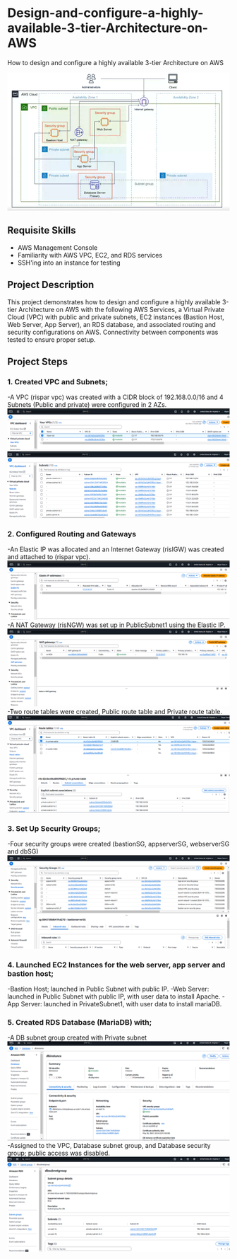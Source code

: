# Design-and-configure-a-highly-available-3-tier-Architecture-on-AWS
How to design and configure a highly available 3-tier Architecture on AWS

![Alt text](https://github.com/ris21/Design-and-configure-a-highly-available-3-tier-Architecture-on-AWS/blob/main/Tier3Topology.png)

## Requisite Skills
- AWS Management Console 
- Familiarity with AWS VPC, EC2, and RDS services
- SSH'ing into an instance for testing
  
## Project Description
This project demonstrates how to design and configure a highly available 3-tier Architecture on AWS with the following AWS Services, a Virtual Private Cloud (VPC) with public and private subnets, EC2 instances (Bastion Host, Web Server, App Server), an RDS database, and associated routing and security configurations on AWS. Connectivity between components was tested to ensure proper setup.

## Project Steps
### 1. Created VPC and Subnets;
   
  -A VPC (rispar vpc) was created with a CIDR block of 192.168.0.0/16 and 4 Subnets (Public and private) were configured in 2 AZs.
  ![image alt]( https://github.com/ris21/Design-and-configure-a-highly-available-3-tier-Architecture-on-AWS/blob/main/vpc.PNG)
  ![image alt]( https://github.com/ris21/Design-and-configure-a-highly-available-3-tier-Architecture-on-AWS/blob/main/subnets.PNG)
   
### 2. Configured Routing and Gateways
   
  -An Elastic IP was allocated and an Internet Gateway (risIGW) was created and attached to (rispar vpc).
  ![image alt]( https://github.com/ris21/Design-and-configure-a-highly-available-3-tier-Architecture-on-AWS/blob/main/elasticIP.PNG)
  -A NAT Gateway (risNGW) was set up in PublicSubnet1 using the Elastic IP.
  ![image alt]( https://github.com/ris21/Design-and-configure-a-highly-available-3-tier-Architecture-on-AWS/blob/main/NATGW.PNG)
  -Two route tables were created, Public route table and Private route table.
  ![image alt]( https://github.com/ris21/Design-and-configure-a-highly-available-3-tier-Architecture-on-AWS/blob/main/route%20tables%20with%20assoc..PNG)
   
### 3. Set Up Security Groups;
   
  -Four security groups were created (bastionSG, appserverSG, webserverSG and dbSG)
  ![image alt]( https://github.com/ris21/Design-and-configure-a-highly-available-3-tier-Architecture-on-AWS/blob/main/security%20groups.PNG)
   
### 4. Launched EC2 Instances for the web server, app server and bastion host;
   
  -Bastion Host; launched in Public Subnet with public IP.
  -Web Server: launched in Public Subnet with public IP, with user data to install Apache.
  -App Server: launched in PrivateSubnet1, with user data to install mariaDB.
   
### 5. Created RDS Database (MariaDB) with;
    
  -A DB subnet group created with Private subnet
  ![image alt]( https://github.com/ris21/Design-and-configure-a-highly-available-3-tier-Architecture-on-AWS/blob/main/DBinstance.PNG)
  -Assigned to the VPC, Database subnet group, and Database security group; public access was disabled.
  ![image alt]( https://github.com/ris21/Design-and-configure-a-highly-available-3-tier-Architecture-on-AWS/blob/main/dbsubnetgroup.PNG)
